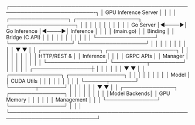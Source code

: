 ┌─────────────────────────────────────────────────────────────────────────-┐
│                         GPU Inference Server                             │
│                                                                          │
│  ┌────────────────┐      ┌─────────────────┐      ┌──────────────────┐   │
│  │                │      │                 │      │                  │   │
│  │   Go Server    │◄────►│   Go Inference  │◄────►│  Inference       │   │
│  │   (main.go)    │      │     Binding     │      │  Bridge (C API)  │   │
│  │                │      │                 │      │                  │   │
│  └────────────────┘      └─────────────────┘      └──────────────────┘   │
│          │                                                │              │
│          │                                                │              │
│          ▼                                                ▼              │
│  ┌────────────────┐                              ┌──────────────────-┐   │
│  │                │                              │                   │   │
│  │  HTTP/REST &   │                              │   Inference       │   │
│  │  GRPC APIs     │                              │   Manager         │   │
│  │                │                              │                   │   │
│  └────────────────┘                              └─────────┬─────────┘   │
│                                                            │             │
│                                           ┌────────────────┼             │
│                                           │                │             │
│                                           ▼                ▼             │
│                                  ┌──────────────┐  ┌───────────────┐     │
│                                  │              │  │               │     │
│                                  │ Model        │  │  CUDA Utils   │     │
│                                  │              │  │               │     │
│                                  └──────┬───────┘  └───────┬───────┘     │
│                                         │                  │             │
│                                         ▼                  ▼             │
│                                  ┌──────────────┐  ┌───────────────┐     │
│                                  │              │  │               │     │
│                                  │Model Backends│  │  GPU Memory   │     │
│                                  │              │  │  Management   │     │
│                                  └──────────────┘  └───────────────┘     │
│                                                                          │
└──────────────────────────────────────────────────────────────────────────┘


